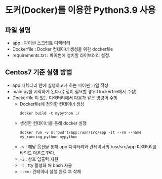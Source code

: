 # 도커(Docker)를 이용한 Python3.9 사용

## 파일 설명
- app : 파이썬 스크립트 디렉터리
- Dockerfile : Docker 컨테이너 생성을 위한 dockerfile
- requirements.txt : 파이썬에 설치할 라이브러리 설정.


## Centos7 기준 실행 방법

- app 디렉터리 안에 실행하고자 하는 파이썬 파일 작성 
- main.py를 시작하게 된다.(수정이 필요할 경우 Dockerfile에서 수정)
- Dockerfile 이 있는 디렉터리에서 다음과 같은 명령어 수행
  - Dockerfile에 정의한 컨테이너 생성
    ```
    docker build -t mypython ./
    ```
  - 생성한 컨테이너를 통해 docker 실행
    ```
    docker run -v $('pwd')/app:/usr/src/app -it --rm --name my_running_python mypython
    ```
  - `-v` : 해당 옵션을 통해 app 디렉터리와 컨테이너의 /usr/src/app 디렉터리를 바인드 마운드 한다.
  - `-i` : 상호 입출력 지원
  - `-t` : tty 활성화 해 bash 사용
  - `--rm` : 컨테이너 실행 완료 후 삭제